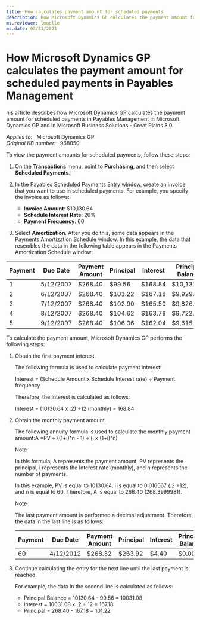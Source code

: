 ```yaml
---
title: How calculates payment amount for scheduled payments
description: How Microsoft Dynamics GP calculates the payment amount for scheduled payments in Payables Management in Microsoft Dynamics GP.
ms.reviewer: lmuelle
ms.date: 03/31/2021
---
```

# How Microsoft Dynamics GP calculates the payment amount for scheduled payments in Payables Management

his article describes how Microsoft Dynamics GP calculates the payment amount for scheduled payments in Payables Management in Microsoft Dynamics GP and in Microsoft Business Solutions - Great Plains 8.0.

_Applies to:_ &nbsp; Microsoft Dynamics GP  
_Original KB number:_ &nbsp; 968050

To view the payment amounts for scheduled payments, follow these steps:

1. On the **Transactions** menu, point to **Purchasing**, and then select **Scheduled Payments**.|
2. In the Payables Scheduled Payments Entry window, create an invoice that you want to use in scheduled payments. For example, you specify the invoice as follows:

    - **Invoice Amount**: $10,130.64
    - **Schedule Interest Rate**: 20%
    - **Payment Frequency**: 60

3. Select **Amortization**. After you do this, some data appears in the Payments Amortization Schedule window. In this example, the data that resembles the data in the following table appears in the Payments Amortization Schedule window:

|Payment|Due Date|Payment Amount|Principal|Interest|Principal Balance|
|---|---|---|---|---|---|
|1|5/12/2007|$268.40|$99.56|$168.84|$10,131.08|
|2|6/12/2007|$268.40|$101.22|$167.18|$9,929.86|
|3|7/12/2007|$268.40|$102.90|$165.50|$9,826.96|
|4|8/12/2007|$268.40|$104.62|$163.78|$9,722.34|
|5|9/12/2007|$268.40|$106.36|$162.04|$9,615.98|

To calculate the payment amount, Microsoft Dynamics GP performs the following steps:

1. Obtain the first payment interest.

    The following formula is used to calculate payment interest:

    Interest = (Schedule Amount x Schedule Interest rate) ÷ Payment frequency

    Therefore, the Interest is calculated as follows:

    Interest = (10130.64 x .2) ÷12 (monthly) = 168.84

2. Obtain the monthly payment amount.

    The following annuity formula is used to calculate the monthly payment amount:A =PV ÷ ((1+i)^n - 1) ÷ (i x (1+i)^n)

    > [!NOTE]
    > In this formula, A represents the payment amount, PV represents the principal, i represents the Interest rate (monthly), and n represents the number of payments.

    In this example, PV is equal to 10130.64, i is equal to 0.016667 (.2 ÷12), and n is equal to 60. Therefore, A is equal to 268.40 (268.3999981).

    > [!NOTE]
    > The last payment amount is performed a decimal adjustment. Therefore, the data in the last line is as follows:

    |Payment|Due Date|Payment Amount|Principal|Interest|Principal Balance|
    |---|---|---|---|---|---|
    |60|4/12/2012|$268.32|$263.92|$4.40|$0.00|

3. Continue calculating the entry for the next line until the last payment is reached.

    For example, the data in the second line is calculated as follows:

    - Principal Balance = 10130.64 - 99.56 = 10031.08
    - Interest = 10031.08 x .2 ÷ 12 = 167.18
    - Principal = 268.40 - 167.18 = 101.22
